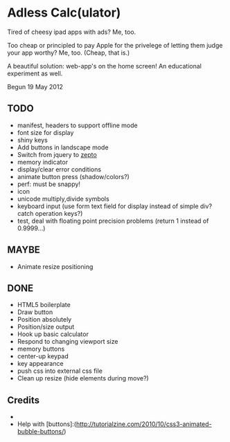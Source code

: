# Adless Calc(ulator)

Tired of cheesy ipad apps with ads? Me, too.

Too cheap or principled to pay Apple for the privelege of letting them judge your app worthy? Me, too. (Cheap, that is.)

A beautiful solution: web-app's on the home screen! An educational experiment as well.

Begun 19 May 2012

## TODO
* manifest, headers to support offline mode
* font size for display
* shiny keys
* Add buttons in landscape mode
* Switch from jquery to [zepto](http://zeptojs.com/)
* memory indicator
* display/clear error conditions
* animate button press (shadow/colors?)
* perf: must be snappy!
* icon
* unicode multiply,divide symbols
* keyboard input (use form text field for display instead of simple div? catch operation keys?)
* test, deal with floating point precision problems (return 1 instead of 0.9999...)

## MAYBE
* Animate resize positioning

## DONE
* HTML5 boilerplate
* Draw button
* Position absolutely
* Position/size output
* Hook up basic calculator
* Respond to changing viewport size
* memory buttons
* center-up keypad
* key appearance
* push css into external css file
* Clean up resize (hide elements during move?)

## Credits
* [HTML5 boilerplate]:(http://html5boilerplate.com/)
* Help with [buttons]:(http://tutorialzine.com/2010/10/css3-animated-bubble-buttons/)
